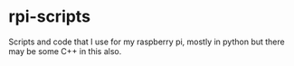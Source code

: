 # rpi-scripts

Scripts and code that I use for my raspberry pi, mostly in python but there may be some C++ in this also.